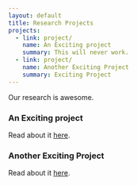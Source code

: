 ```yaml
---
layout: default
title: Research Projects
projects:
  - link: project/
    name: An Exciting project
    summary: This will never work.
  - link: project/
    name: Another Exciting Project
    summary: Exciting Project
---
```


Our research is awesome.

### An Exciting project
Read about it [here][project].

[project]: project/index.html

### Another Exciting Project
Read about it [here][project].

[project]: project/AnotherProject.html
